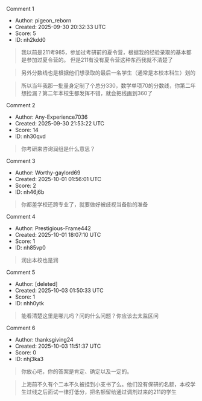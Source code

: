 Comment 1

- Author: pigeon_reborn
- Created: 2025-09-30 20:32:33 UTC
- Score: 5
- ID: nh2kdd0

> 我以前是211考985，参加过考研前的夏令营，根据我的经验录取的基本都是参加过夏令营的。 但是211有没有夏令营这种东西我就不清楚了

> 另外分数线也是根据他们想录取的最后一名学生（通常是本校本科生）划的

> 所以当年我那一批量身定制了个总分330，数学单项70的分数线，你第二年想捡漏？第二年本校生都发挥不错，就会把线画到360了

Comment 2

- Author: Any-Experience7036
- Created: 2025-09-30 21:53:22 UTC
- Score: 14
- ID: nh30qvd

> 你考研来咨询润组是什么意思？

Comment 3

- Author: Worthy-gaylord69
- Created: 2025-10-01 01:56:01 UTC
- Score: 2
- ID: nh46j6b

> 你都差学校还跨专业了，就要做好被歧视当备胎的准备

Comment 4

- Author: Prestigious-Frame442
- Created: 2025-10-01 18:07:10 UTC
- Score: 1
- ID: nh85vp0

> 润出本校也是润

Comment 5

- Author: [deleted]
- Created: 2025-10-03 01:50:33 UTC
- Score: 1
- ID: nhh0ytk

> 能看清楚这里是哪儿吗？问的什么问题？你应该去太监区问

Comment 6

- Author: thanksgiving24
- Created: 2025-10-03 11:51:37 UTC
- Score: 0
- ID: nhj3ka3

> 你放心吧，你的答案是肯定、确定以及一定的。

> 上海前不久有个二本不久被挂到小支书了么。他们没有保研的名额，本校学生过线之后面试一律打低分，把名额留给通过调剂过来的211的学生
